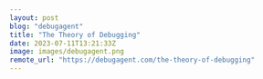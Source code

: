 ```yaml
---
layout: post
blog: "debugagent"
title: "The Theory of Debugging"
date: 2023-07-11T13:21:33Z
image: images/debugagent.png
remote_url: "https://debugagent.com/the-theory-of-debugging"
---
```


